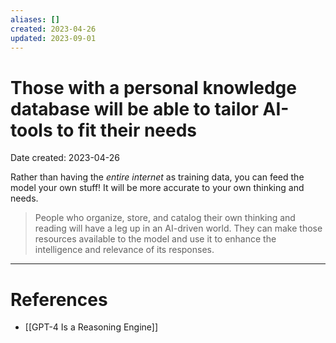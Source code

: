 ```yaml
---
aliases: []
created: 2023-04-26
updated: 2023-09-01
---
```


# Those with a personal knowledge database will be able to tailor AI-tools to fit their needs
Date created: 2023-04-26

Rather than having the *entire internet* as training data, you can feed the model your own stuff! It will be more accurate to your own thinking and needs.

> People who organize, store, and catalog their own thinking and reading will have a leg up in an AI-driven world. They can make those resources available to the model and use it to enhance the intelligence and relevance of its responses.

---
# References
* [[GPT-4 Is a Reasoning Engine]]